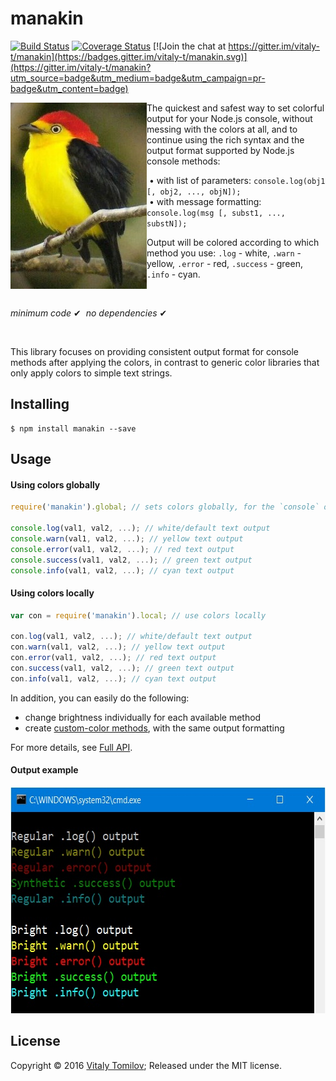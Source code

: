 manakin
=======

[![Build Status](https://travis-ci.org/vitaly-t/manakin.svg?branch=master)](https://travis-ci.org/vitaly-t/manakin)
[![Coverage Status](https://coveralls.io/repos/vitaly-t/manakin/badge.svg?branch=master)](https://coveralls.io/r/vitaly-t/manakin?branch=master)
[![Join the chat at https://gitter.im/vitaly-t/manakin](https://badges.gitter.im/vitaly-t/manakin.svg)](https://gitter.im/vitaly-t/manakin?utm_source=badge&utm_medium=badge&utm_campaign=pr-badge&utm_content=badge)

<img align="left" width="218" height="298" src="https://raw.githubusercontent.com/vitaly-t/manakin/master/docs/manakin.jpg" alt="Wire-tailed manakin">

The quickest and safest way to set colorful output for your Node.js console, without messing with the colors at all,
and to continue using the rich syntax and the output format supported by Node.js console methods:

&nbsp;&bull; with list of parameters: `console.log(obj1 [, obj2, ..., objN]);`<br/>
&nbsp;&bull; with message formatting: `console.log(msg [, subst1, ..., substN]);`

Output will be colored according to which method you use: `.log` - white, `.warn` - yellow, `.error` - red,
`.success` - green, `.info` - cyan.

<br/>

_minimum code_ &#10004;&nbsp;&nbsp;_no dependencies_ &#10004;

<br/>

This library focuses on providing consistent output format for console methods after applying the colors, in contrast to generic color
libraries that only apply colors to simple text strings.

## Installing

```
$ npm install manakin --save
```

## Usage

#### Using colors globally

```js
require('manakin').global; // sets colors globally, for the `console` object

console.log(val1, val2, ...); // white/default text output
console.warn(val1, val2, ...); // yellow text output
console.error(val1, val2, ...); // red text output
console.success(val1, val2, ...); // green text output
console.info(val1, val2, ...); // cyan text output
```

#### Using colors locally

```js
var con = require('manakin').local; // use colors locally

con.log(val1, val2, ...); // white/default text output
con.warn(val1, val2, ...); // yellow text output
con.error(val1, val2, ...); // red text output
con.success(val1, val2, ...); // green text output
con.info(val1, val2, ...); // cyan text output
```

In addition, you can easily do the following:

- change brightness individually for each available method
- create [custom-color methods](https://github.com/vitaly-t/manakin/blob/master/docs/API.md#custom-methods), with the same output formatting   
 
For more details, see [Full API].

#### Output example

<img width="619" height="362" src="https://raw.githubusercontent.com/vitaly-t/manakin/master/docs/console.jpg" alt="Console output colors">

## License

Copyright © 2016 [Vitaly Tomilov](https://github.com/vitaly-t);
Released under the MIT license.

[Full API]:https://github.com/vitaly-t/manakin/tree/master/docs/API.md
